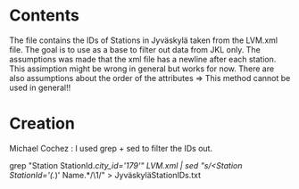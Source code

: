 Contents
=======
The file contains the IDs of Stations in Jyväskylä taken from the LVM.xml file. The goal is to use as a base to filter out data from JKL only.
The assumptions was made that the xml file has a newline after each station. This assimption might be wrong in general but works for now.
There are also assumptions about the order of the attributes => This method cannot be used in general!!

Creation
========

Michael Cochez : I used grep + sed to filter the IDs out.

grep "Station StationId.*city_id='179'" LVM.xml | sed "s/<Station StationId='\(.*\)' Name.*/\1/" > JyväskyläStationIDs.txt
